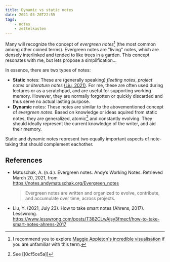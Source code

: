 ```yaml
---
title: Dynamic vs static notes
date: 2021-03-20T22:55
tags:
    - notes
    - zettelkasten
---
```


Many will recognize the concept of *evergreen notes*[^evergreen] (the most common among other coined terms). Evergreen notes are "living" notes, which are densely interlinked and tended to like trees in a garden. This concept resonates with me, but lets propose a simplification...

In essence, there are two types of notes:

- **Static** notes: These are (generally speaking) *fleeting notes*, *project notes* or *literature notes* [(Liu, 2021)](https://www.lesswrong.com/posts/T382CLwAjsy3fmecf/how-to-take-smart-notes-ahrens-2017#Four_kinds_of_notes). For me, these are often used during lectures or as a scratchpad, and are useful for supporting working memory. However, they are normally forgotten or quickly discarded and thus serve no actual lasting purpose.
- **Dynamic** notes: These notes are similar to the abovementioned concept of *evergreen notes*. Based on knowledge or ideas aquired from static notes, they are generalized, atomic[^atomic] and constantly evolving. They should ideally represent the current knowledge of the writer, and aid their memory.

Static and dynamic notes represent two equally important aspects of note-taking that should complement eachother.

## References

- Matuschak, A. (n.d.). Evergreen notes. Andyʼs Working Notes. Retrieved March 20, 2021, from <https://notes.andymatuschak.org/Evergreen_notes>

    > Evergreen notes are written and organized to evolve, contribute, and accumulate over time, across projects. 

- Liu, Y. (2021, July 23). How to take smart notes (Ahrens, 2017). Lesswrong. <https://www.lesswrong.com/posts/T382CLwAjsy3fmecf/how-to-take-smart-notes-ahrens-2017>


[^evergreen]: I recommend you to explore [Maggie Appleton's incredible visualisation](https://maggieappleton.com/evergreens) if you are unfamiliar with this term.
[^atomic]: See [[0cf5ce5a]]
